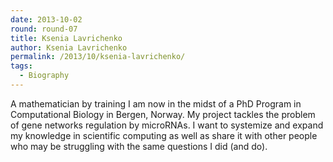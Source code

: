 ```yaml
---
date: 2013-10-02
round: round-07
title: Ksenia Lavrichenko
author: Ksenia Lavrichenko
permalink: /2013/10/ksenia-lavrichenko/
tags:
  - Biography
---
```

A mathematician by training I am now in the midst of a PhD Program in Computational Biology in Bergen, Norway. My project tackles the problem of gene networks regulation by microRNAs. I want to systemize and expand my knowledge in scientific computing as well as share it with other people who may be struggling with the same questions I did (and do).
